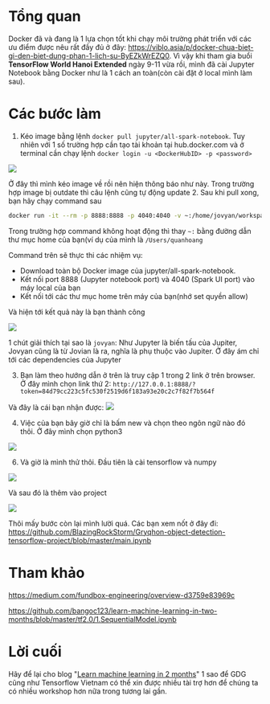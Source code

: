 # Tổng quan
Docker đã và đang là 1 lựa chọn tốt khi chạy môi trường phát triển với các ưu điểm được nêu rất đầy đủ ở đây: https://viblo.asia/p/docker-chua-biet-gi-den-biet-dung-phan-1-lich-su-ByEZkWrEZQ0. Vì vậy khi tham gia buổi **TensorFlow World Hanoi Extended** ngày 9-11 vừa rồi, mình đã cài Jupyter Notebook bằng Docker như là 1 cách an toàn(còn cài đặt ở local mình làm sau).
# Các bước làm
1. Kéo image bằng lệnh `docker pull jupyter/all-spark-notebook`. Tuy nhiên với 1 số trường hợp cần tạo tài khoản tại hub.docker.com và ở terminal cần chạy lệnh `docker login -u <DockerHubID> -p <password>`

![](https://images.viblo.asia/dfab6cb1-d069-450b-a6e8-9879f89fcd33.png)

Ở đây thì mình kéo image về rồi nên hiện thông báo như này. Trong trường hợp image bị outdate thì câu lệnh cũng tự động update
2. Sau khi pull xong, bạn hãy chạy command sau
```bash
docker run -it --rm -p 8888:8888 -p 4040:4040 -v ~:/home/jovyan/workspace jupyter/all-spark-notebook
```
Trong trường hợp command không hoạt động thì thay `~:` bằng đường dẫn thư mục home của bạn(ví dụ của mình là `/Users/quanhoang`

Command trên sẽ thực thi các nhiệm vụ:
- Download toàn bộ Docker image của jupyter/all-spark-notebook.
- Kết nối port 8888 (Jupyter notebook port) và 4040 (Spark UI port) vào máy local của bạn
- Kết nối tới các thư mục home trên máy của bạn(nhớ set quyền allow)

Và hiện tới kết quả này là bạn thành công

![](https://images.viblo.asia/fb5778f6-7a88-49b6-a249-f0bf9cc63797.png)

1 chút giải thích tại sao là `jovyan`: Như Jupyter là biến tấu của Jupiter, Jovyan cũng là từ Jovian là ra, nghĩa là phụ thuộc vào Jupiter. Ở đây ám chỉ tới các dependencies của Jupyter

3. Bạn làm theo hướng dẫn ở trên là truy cập 1 trong 2 link ở trên browser. Ở đây mình chọn link thứ 2: `http://127.0.0.1:8888/?token=84d79cc223c5fc530f2519d6f183a93e20c2c7f82f7b564f`

Và đây là cái bạn nhận được: 
![](https://images.viblo.asia/4d4fb685-e2b0-4953-98d7-b529b818e01c.png)

4. Việc của bạn bây giờ chỉ là bấm new và chọn theo ngôn ngữ nào đó thôi. Ở đây mình chọn python3

![](https://images.viblo.asia/969b8d88-5b70-4d10-8b66-2ff1329c298b.png)

6. Và giờ là mình thử thôi. Đầu tiên là cài tensorflow và numpy

![](https://images.viblo.asia/bf4cab63-967d-4eaa-9a06-431e6f3eb516.png)

Và sau đó là thêm vào project

![](https://images.viblo.asia/7c6e670f-9650-4003-8bbc-aa61a7ea2470.png)

Thôi mấy bước còn lại mình lười quá. Các bạn xem nốt ở đây đi: https://github.com/BlazingRockStorm/Gryqhon-object-detection-tensorflow-project/blob/master/main.ipynb

# Tham khảo
https://medium.com/fundbox-engineering/overview-d3759e83969c

https://github.com/bangoc123/learn-machine-learning-in-two-months/blob/master/tf2.0/1.SequentialModel.ipynb
# Lời cuối
Hãy để lại cho blog "[Learn machine learning in 2 months](https://github.com/bangoc123/learn-machine-learning-in-two-months)" 1 sao để GDG cũng như Tensorflow Vietnam có thể xin được nhiều tài trợ hơn để chúng ta có nhiều workshop hơn nữa trong tương lai gần.